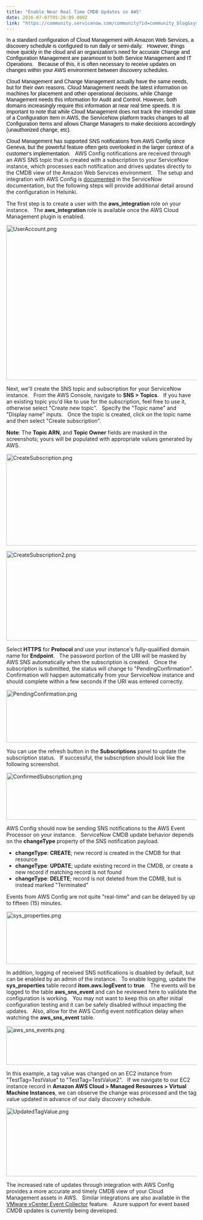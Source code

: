 ```yaml
---
title: "Enable Near Real Time CMDB Updates in AWS"
date: 2016-07-07T05:26:09.000Z
link: "https://community.servicenow.com/community?id=community_blog&sys_id=002ee26ddbd0dbc01dcaf3231f961923"
---
```

<p><span style="color: #000000; font-family: Helvetica;">In a standard configuration of Cloud Management with Amazon Web Services, a discovery schedule is configured to run daily or semi-daily.   However, things move quickly in the cloud and an organization's need for accurate Change and Configuration Management are paramount to both Service Management and IT Operations.   </span><span style="color: #000000; font-family: Helvetica;">Because of this, it is often necessary to receive updates on changes within your AWS environment between discovery schedules.</span></p><p></p><p><span style="color: #000000; font-family: Helvetica;">Cloud Management and Change Management actually have the same needs, but for their own reasons. <span class="Apple-converted-space"> </span>Cloud Management needs the latest information on machines for placement and other operational decisions, while Change Management needs this information for Audit and Control. <span class="Apple-converted-space"> However, both domains increasingly</span> require this information at near real time speeds. <span class="Apple-converted-space"> </span>It is important to note that while Cloud Management does not track the intended state of a Configuration Item in AWS, the ServiceNow platform tracks changes to all Configuration Items and allows Change Managers to make decisions accordingly (unauthorized change, etc).</span></p><p></p><p><span style="color: #000000; font-family: Helvetica;">Cloud Management has supported SNS notifications from AWS Config since Geneva, but the powerful feature often gets overlooked in the larger context of a customer's implementation.</span>   AWS Config notifications are received through an AWS SNS topic that is created with a subscription to your ServiceNow instance, which processes each notification and drives updates directly to the CMDB view of the Amazon Web Services environment.   The setup and integration with AWS Config is <a title="ocs.servicenow.com/bundle/helsinki-it-operations-management/page/product/amazon-ec2-cloud-provisioning/task/t_AWSConfigIntegration.html" href="https://docs.servicenow.com/bundle/helsinki-it-operations-management/page/product/amazon-ec2-cloud-provisioning/task/t_AWSConfigIntegration.html">documented</a> in the ServiceNow documentation, but the following steps will provide additional detail around the configuration in Helsinki.</p><p></p><p>The first step is to create a user with the <strong>aws</strong><strong>_integration </strong>role on your instance.   The <strong>aws_integration </strong>role is available once the AWS Cloud Management plugin is enabled.</p><p><img   alt="UserAccount.png" class="image-1 jive-image" src="8c55e50edb50d7049c9ffb651f961969.iix" style="width: 620px; height: 411px;"/></p><p></p><p>Next, we'll create the SNS topic and subscription for your ServiceNow instance.   From the AWS Console, navigate to <strong>SNS &gt; Topics</strong>.   If you have an existing topic you'd like to use for the subscription, feel free to use it, otherwise select "Create new topic".   Specify the "Topic name" and "Display name" inputs.   Once the topic is created, click on the topic name and then select "Create subscription".</p><p></p><p><strong>Note</strong>: The <strong>Topic ARN</strong>, and <strong>Topic Owner</strong> fields are masked in the screenshots; yours will be populated with appropriate values generated by AWS.</p><p><img  alt="CreateSubscription.png" class="image-9 jive-image" src="197e7bb1db185fc068c1fb651f961980.iix" style="width: 620px; height: 243px;"/></p><p></p><p><img   alt="CreateSubscription2.png" class="image-3 jive-image" src="e52dbccedb1c9304b322f4621f961995.iix" style="width: 620px; height: 238px;"/></p><p></p><p>Select <strong>HTTPS</strong> for <strong>Protocol </strong>and use your instance's fully-qualified domain name for <strong>Endpoint</strong>.   The password portion of the URI will be masked by AWS SNS automatically when the subscription is created.   Once the subscription is submitted, the status will change to "PendingConfirmation".   Confirmation will happen automatically from your ServiceNow instance and should complete within a few seconds if the URI was entered correctly.</p><p><img   alt="PendingConfirmation.png" class="image-4 jive-image" src="ae5d1886db5c9fc068c1fb651f961991.iix" style="width: 620px; height: 140px;"/></p><p>You can use the refresh button in the <strong>Subscriptions</strong> panel to update the subscription status.   If successful, the subscription should look like the following screenshot.</p><p><img   alt="ConfirmedSubscription.png" class="image-5 jive-image" src="46ac7f71db185704ed6af3231f96194f.iix" style="width: 620px; height: 125px;"/></p><p></p><p>AWS Config should now be sending SNS notifications to the AWS Event Processor on your instance.   ServiceNow CMDB update behavior depends on the <strong>changeType</strong> property of the SNS notification payload.</p><ul><li><strong>changeType</strong>: <strong>CREATE</strong>; new record is created in the CMDB for that resource</li><li><strong>changeType</strong>: <strong>UPDATE</strong>; update existing record in the CMDB, or create a new record if matching record is not found</li><li><strong>changeType</strong>: <strong>DELETE</strong>; record is not deleted from the CDMB, but is instead marked "Terminated"</li></ul><p></p><p>Events from AWS Config are not quite "real-time" and can be delayed by up to fifteen (15) minutes.</p><p><img   alt="sys_properties.png" class="image-6 jive-image" src="75316186db50df048c8ef4621f9619df.iix" style="width: 620px; height: 139px;"/></p><p></p><p>In addition, logging of received SNS notifications is disabled by default, but can be enabled by an admin of the instance.   To enable logging, update the <strong>sys_properties</strong> table record <strong>itom.aws.logEvent </strong>to <strong>true</strong>.   The events will be logged to the table <strong>aws_sns_event </strong>and can be reviewed here to validate the configuration is working.   You may not want to keep this on after initial configuration testing and it can be safely disabled without impacting the updates.   Also, allow for the AWS Config event notification delay when watching the <strong>aws_sns_event</strong> table.</p><p></p><p><img   alt="aws_sns_events.png" class="image-7 jive-image" src="cfcb3002db509f048c8ef4621f9619a1.iix" style="width: 620px; height: 103px;"/></p><p>In this example, a tag value was changed on an EC2 instance from "TestTag=TestValue" to "TestTag=TestValue2".   If we navigate to our EC2 instance record in <strong>Amazon AWS Cloud &gt; Managed Resources &gt; Virtual Machine Instances</strong>, we can observe the change was processed and the tag value updated in advance of our daily discovery schedule.</p><p></p><p><img   alt="UpdatedTagValue.png" class="image-8 jive-image" src="f62ad8c2db5c17041dcaf3231f9619b4.iix" style="width: 620px; height: 182px;"/></p><p></p><p>The increased rate of updates through integration with AWS Config provides a more accurate and timely CMDB view of your Cloud Management assets in AWS.   Similar integrations are also available in the <a title="ocs.servicenow.com/bundle/helsinki-it-operations-management/page/product/discovery/concept/c_VCenterEventProcessorExtension.html" href="https://docs.servicenow.com/bundle/helsinki-it-operations-management/page/product/discovery/concept/c_VCenterEventProcessorExtension.html">VMware vCenter Event Collector</a> feature.   Azure support for event based CMDB updates is currently being developed.</p>